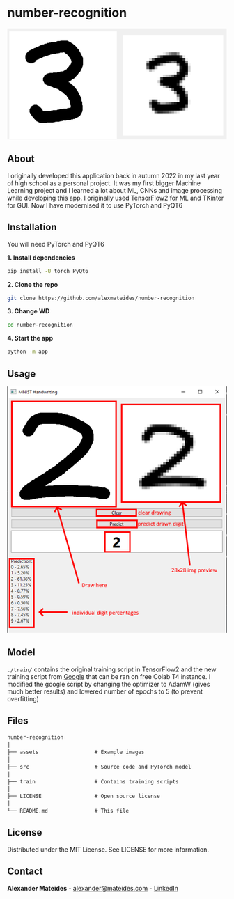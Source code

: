 # number-recognition
![img1](https://github.com/alexmateides/number-recognition/blob/main/assets/mnist2.png)

## About
I originally developed this application back in autumn 2022 in my last year of high school as a personal project. 
It was my first bigger Machine Learning project and I learned a lot about ML, CNNs and image processing while developing this app. I originally used TensorFlow2 for ML and TKinter for GUI. Now I have modernised it to use PyTorch and PyQT6

## Installation
You will need PyTorch and PyQT6

**1. Install dependencies**
```sh
pip install -U torch PyQt6
```

**2. Clone the repo**
```sh
git clone https://github.com/alexmateides/number-recognition
```

**3. Change WD**
```sh
cd number-recognition
```

**4. Start the app**
```sh
python -m app
```

## Usage

![img2-gui](https://github.com/alexmateides/number-recognition/blob/main/assets/UI.png)

## Model
`./train/` contains the original training script in TensorFlow2 and the new training script from [Google](https://colab.research.google.com/github/rpi-techfundamentals/fall2018-materials/blob/master/10-deep-learning/04-pytorch-mnist.ipynb) that can be ran on free Colab T4 instance. 
I modified the google script by changing the optimizer to AdamW (gives much better results) and lowered number of epochs to 5 (to prevent overfitting)

## Files

```md
number-recognition
│
├── assets                  # Example images
│
├── src                     # Source code and PyTorch model
│
├── train                   # Contains training scripts
│
├── LICENSE                 # Open source license
│
└── README.md               # This file
```


## License
Distributed under the MIT License. See LICENSE for more information.

## Contact
**Alexander Mateides** - alexander@mateides.com - [LinkedIn](https://www.linkedin.com/in/alexander-mateides-138136285/)

